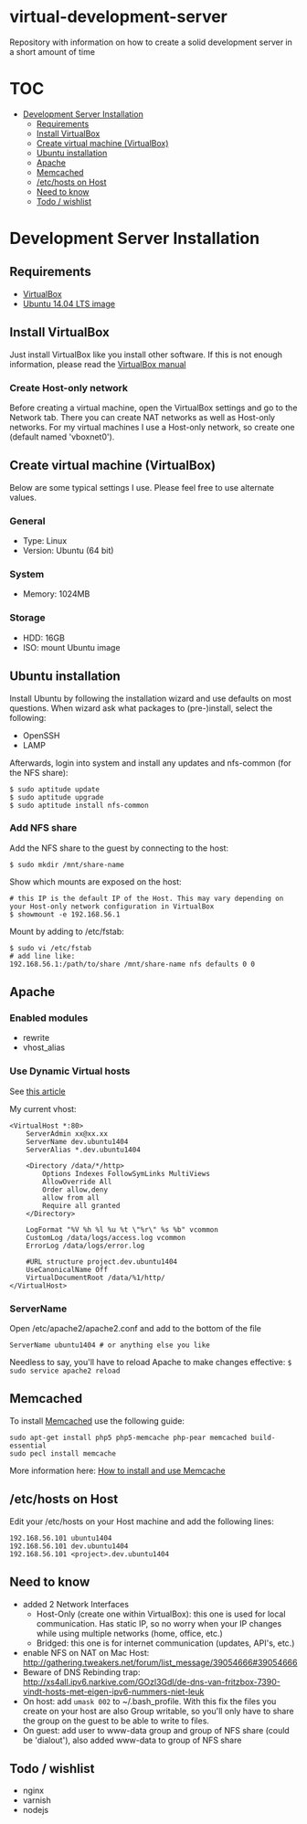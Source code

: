 virtual-development-server
==========================

Repository with information on how to create a solid development server in a short amount of time

# TOC
<!-- MarkdownTOC depth=2 -->

- [Development Server Installation](#development-server-installation)
    - [Requirements](#requirements)
    - [Install VirtualBox](#install-virtualbox)
    - [Create virtual machine (VirtualBox)](#create-virtual-machine-virtualbox)
    - [Ubuntu installation](#ubuntu-installation)
    - [Apache](#apache)
    - [Memcached](#memcached)
    - [/etc/hosts on Host](#etchosts-on-host)
    - [Need to know](#need-to-know)
    - [Todo / wishlist](#todo--wishlist)

<!-- /MarkdownTOC -->


# Development Server Installation

## Requirements
- [VirtualBox](https://www.virtualbox.org/wiki/Downloads)
- [Ubuntu 14.04 LTS image](http://www.ubuntu.com/download/server)

## Install VirtualBox
Just install VirtualBox like you install other software. If this is not enough information, please read the [VirtualBox manual](https://www.virtualbox.org/manual/UserManual.html)

### Create Host-only network
Before creating a virtual machine, open the VirtualBox settings and go to the Network tab. There you can create NAT networks as well as Host-only networks. For my virtual machines I use a Host-only network, so create one (default named 'vboxnet0').

## Create virtual machine (VirtualBox)
Below are some typical settings I use. Please feel free to use alternate values.

### General
- Type: Linux
- Version: Ubuntu (64 bit)

### System
- Memory: 1024MB

### Storage
- HDD: 16GB
- ISO: mount Ubuntu image

## Ubuntu installation
Install Ubuntu by following the installation wizard and use defaults on most questions. When wizard ask what packages to (pre-)install, select the following:
- OpenSSH
- LAMP

Afterwards, login into system and install any updates and nfs-common (for the NFS share):
```Shell
$ sudo aptitude update
$ sudo aptitude upgrade
$ sudo aptitude install nfs-common
```

### Add NFS share
Add the NFS share to the guest by connecting to the host:
```Shell
$ sudo mkdir /mnt/share-name
```

Show which mounts are exposed on the host:
```Shell
# this IP is the default IP of the Host. This may vary depending on your Host-only network configuration in VirtualBox
$ showmount -e 192.168.56.1
```

Mount by adding to /etc/fstab:
```Shell
$ sudo vi /etc/fstab
# add line like:
192.168.56.1:/path/to/share /mnt/share-name nfs defaults 0 0
```

## Apache

### Enabled modules
- rewrite
- vhost_alias

### Use Dynamic Virtual hosts
See [this article](http://eosrei.net/articles/2012/08/create-dynamic-virtual-hosts-apache-http-vhostalias)

My current vhost:
```ApacheConf
<VirtualHost *:80>
    ServerAdmin xx@xx.xx
    ServerName dev.ubuntu1404
    ServerAlias *.dev.ubuntu1404

    <Directory /data/*/http>
        Options Indexes FollowSymLinks MultiViews
        AllowOverride All
        Order allow,deny
        allow from all
        Require all granted
    </Directory>

    LogFormat "%V %h %l %u %t \"%r\" %s %b" vcommon
    CustomLog /data/logs/access.log vcommon
    ErrorLog /data/logs/error.log

    #URL structure project.dev.ubuntu1404
    UseCanonicalName Off
    VirtualDocumentRoot /data/%1/http/
</VirtualHost>
```

### ServerName
Open /etc/apache2/apache2.conf and add to the bottom of the file
```ApacheConf
ServerName ubuntu1404 # or anything else you like
```

Needless to say, you'll have to reload Apache to make changes effective: `$ sudo service apache2 reload`

## Memcached
To install [Memcached](http://memcached.org/) use the following guide:
```Shell
sudo apt-get install php5 php5-memcache php-pear memcached build-essential
sudo pecl install memcache
```
More information here: [How to install and use Memcache](https://www.digitalocean.com/community/tutorials/how-to-install-and-use-memcache-on-ubuntu-12-04)

## /etc/hosts on Host
Edit your /etc/hosts on your Host machine and add the following lines:
```Shell
192.168.56.101 ubuntu1404
192.168.56.101 dev.ubuntu1404
192.168.56.101 <project>.dev.ubuntu1404
```

## Need to know
- added 2 Network Interfaces
  - Host-Only (create one within VirtualBox): this one is used for local communication. Has static IP, so no worry when your IP changes while using multiple networks (home, office, etc.)
  - Bridged: this one is for internet communication (updates, API's, etc.)
- enable NFS on NAT on Mac Host: http://gathering.tweakers.net/forum/list_message/39054666#39054666
- Beware of DNS Rebinding trap: http://xs4all.ipv6.narkive.com/GOzl3Gdl/de-dns-van-fritzbox-7390-vindt-hosts-met-eigen-ipv6-nummers-niet-leuk
- On host: add `umask 002` to ~/.bash_profile. With this fix the files you create on your host are also Group writable, so you'll only have to share the group on the guest to be able to write to files.
- On guest: add user to www-data group and group of NFS share (could be 'dialout'), also added www-data to group of NFS share


## Todo / wishlist
- nginx
- varnish
- nodejs